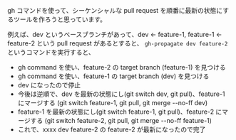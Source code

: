 gh コマンドを使って、シーケンシャルな pull request を順番に最新の状態にするツールを作ろうと思っています。


例えば、dev というベースブランチがあって、dev ← feature-1, feature-1 ← feature-2 という pull request があるとすると、
`gh-propagate dev feature-2` というコマンドを実行すると、
- gh command を使い、feature-2 の target branch (feature-1) を見つける
- gh command を使い、feature-1 の target branch (dev) を見つける
- dev になったので停止
- 今後は逆順で、dev を最新の状態にし(git switch dev, git pull)、feature-1 にマージする (git switch feature-1, git pull, git merge --no-ff dev)
- feature-1 を最新の状態にし(git switch feature-1, git pull)、feature-2 にマージする (git switch feature-2, git pull, git merge --no-ff feature-1)
- これで、xxxx dev feature-2 の feature-2 が最新になったので完了
